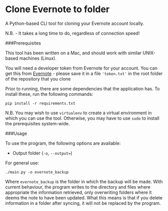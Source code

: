 # Clone Evernote to folder

A Python-based CLI tool for cloning your Evernote account locally.

N.B. - It takes a long time to do, regardless of connection speed!

###Prerequisites

This tool has been written on a Mac, and should work with similar UNIX-based machines (Linux).

You will need a developer token from Evernote for your account. You can get this from [Evernote](https://www.evernote.com/api/DeveloperToken.action) - please save it in a file `'token.txt'` in the root folder of the repository that you clone

Prior to running, there are some dependencies that the application has. To install these, run the following commands:

```
pip install -r requirements.txt
```

N.B. You may wish to use `virtualenv` to create a virtual environment in which you can use the tool. Otherwise, you may have to use `sudo` to install the prerequisites system-wide.

###Usage

To use the program, the following options are available:

- Output folder (`-o`, `--output=`)

For general use:

```
./main.py -o evernote_backup
```

Where `evernote_backup` is the folder in which the backup will be made. With current behaviour, the program writes to the directory and files where appropriate the information retrieved, only overwriting folders where it deems the note to have been updated. What this means is that if you delete information in a folder after syncing, it will not be replaced by the program.
